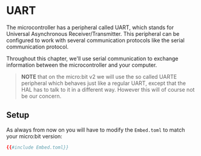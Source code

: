 # UART

The microcontroller has a peripheral called UART, which stands for Universal
Asynchronous Receiver/Transmitter. This peripheral can be configured to work with
several communication protocols like the serial communication protocol.


Throughout this chapter, we'll use serial communication to exchange information between the
microcontroller and your computer.

> **NOTE** that on the micro:bit v2 we will use the so called UARTE peripheral which behaves
> just like a regular UART, except that the HAL has to talk to it in a different way.
> However this will of course not be our concern.

## Setup
As always from now on you will have to modify the `Embed.toml` to match your micro:bit version:

```toml
{{#include Embed.toml}}
```

